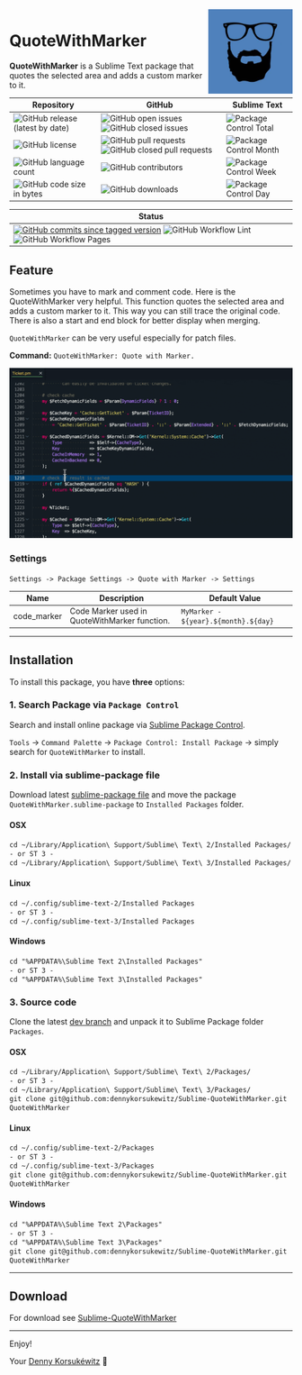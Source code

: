<img align="right" width="150" height="150" src="doc/images/icon.png">

# QuoteWithMarker

**QuoteWithMarker** is a Sublime Text package that quotes the selected area and adds a custom marker to it.

| Repository | GitHub | Sublime Text |
| ------ | ------ | ------ |
| ![GitHub release (latest by date)](https://img.shields.io/github/v/release/dennykorsukewitz/Sublime-QuoteWithMarker) | ![GitHub open issues](https://img.shields.io/github/issues/dennykorsukewitz/Sublime-QuoteWithMarker) ![GitHub closed issues](https://img.shields.io/github/issues-closed/dennykorsukewitz/Sublime-QuoteWithMarker?color=#44CC44) | ![Package Control Total](https://img.shields.io/packagecontrol/dt/QuoteWithMarker) |
| ![GitHub license](https://img.shields.io/github/license/dennykorsukewitz/Sublime-QuoteWithMarker) | ![GitHub pull requests](https://img.shields.io/github/issues-pr/dennykorsukewitz/Sublime-QuoteWithMarker?label=PR) ![GitHub closed pull requests](https://img.shields.io/github/issues-pr-closed/dennykorsukewitz/Sublime-QuoteWithMarker?color=g&label=PR) | ![Package Control Month](https://img.shields.io/packagecontrol/dm/QuoteWithMarker) |
| ![GitHub language count](https://img.shields.io/github/languages/count/dennykorsukewitz/Sublime-QuoteWithMarker?style=flat&label=language)  | ![GitHub contributors](https://img.shields.io/github/contributors/dennykorsukewitz/Sublime-QuoteWithMarker) | ![Package Control Week](https://img.shields.io/packagecontrol/dw/QuoteWithMarker) |
| ![GitHub code size in bytes](https://img.shields.io/github/languages/code-size/dennykorsukewitz/Sublime-QuoteWithMarker)  | ![GitHub downloads](https://img.shields.io/github/downloads/dennykorsukewitz/Sublime-QuoteWithMarker/total?style=flat) | ![Package Control Day](https://img.shields.io/packagecontrol/dd/QuoteWithMarker) |

| Status |
| ------ |
| [![GitHub commits since tagged version](https://img.shields.io/github/commits-since/dennykorsukewitz/Sublime-QuoteWithMarker/1.0.0/dev)](https://github.com/dennykorsukewitz/Sublime-QuoteWithMarker/compare/1.0.0...dev) ![GitHub Workflow Lint](https://github.com/dennykorsukewitz/Sublime-QuoteWithMarker/actions/workflows/lint.yml/badge.svg?branch=dev&style=flat&label=Lint) ![GitHub Workflow Pages](https://github.com/dennykorsukewitz/Sublime-QuoteWithMarker/actions/workflows/pages.yml/badge.svg?branch=dev&style=flat&label=GitHub%20Pages) |

## Feature

Sometimes you have to mark and comment code. Here is the QuoteWithMarker very helpful.
This function quotes the selected area and adds a custom marker to it.
This way you can still trace the original code.
There is also a start and end block for better display when merging.

`QuoteWithMarker` can be very useful especially for patch files.

**Command:**  ```QuoteWithMarker: Quote with Marker.```

![QuoteWithMarker](doc/images/quotewithmarker.gif)

### Settings

`Settings -> Package Settings -> Quote with Marker -> Settings`

| Name | Description | Default Value |
| - | - | - |
| code_marker | Code Marker used in QuoteWithMarker function. | `MyMarker - ${year}.${month}.${day}` |

---

## Installation

To install this package, you have **three** options:

### 1. Search Package via `Package Control`

Search and install online package via [Sublime Package Control](http://wbond.net/sublime_packages/package_control).

`Tools` -> `Command Palette` -> `Package Control: Install Package` -> simply search for `QuoteWithMarker` to install.

### 2. Install via sublime-package file

Download latest [sublime-package file](https://github.com/dennykorsukewitz/Sublime-QuoteWithMarker/releases) and move the package `QuoteWithMarker.sublime-package` to `Installed Packages` folder.

#### OSX

    cd ~/Library/Application\ Support/Sublime\ Text\ 2/Installed Packages/
    - or ST 3 -
    cd ~/Library/Application\ Support/Sublime\ Text\ 3/Installed Packages/

#### Linux

    cd ~/.config/sublime-text-2/Installed Packages
    - or ST 3 -
    cd ~/.config/sublime-text-3/Installed Packages

#### Windows

    cd "%APPDATA%\Sublime Text 2\Installed Packages"
    - or ST 3 -
    cd "%APPDATA%\Sublime Text 3\Installed Packages"

### 3. Source code

Clone the latest [dev branch](https://github.com/dennykorsukewitz/Sublime-QuoteWithMarker) and unpack it to Sublime Package folder
`Packages`.

#### OSX

    cd ~/Library/Application\ Support/Sublime\ Text\ 2/Packages/
    - or ST 3 -
    cd ~/Library/Application\ Support/Sublime\ Text\ 3/Packages/
    git clone git@github.com:dennykorsukewitz/Sublime-QuoteWithMarker.git QuoteWithMarker

#### Linux

    cd ~/.config/sublime-text-2/Packages
    - or ST 3 -
    cd ~/.config/sublime-text-3/Packages
    git clone git@github.com:dennykorsukewitz/Sublime-QuoteWithMarker.git QuoteWithMarker

#### Windows

    cd "%APPDATA%\Sublime Text 2\Packages"
    - or ST 3 -
    cd "%APPDATA%\Sublime Text 3\Packages"
    git clone git@github.com:dennykorsukewitz/Sublime-QuoteWithMarker.git QuoteWithMarker

---

## Download

For download see [Sublime-QuoteWithMarker](https://github.com/dennykorsukewitz/Sublime-QuoteWithMarker/releases)

---

Enjoy!

Your [Denny Korsukéwitz](https://github.com/dennykorsukewitz) 🚀

